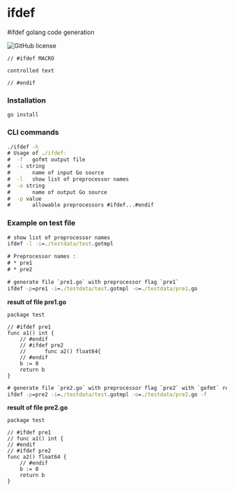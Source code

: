 # ifdef

#ifdef golang code generation

![GitHub license](https://img.shields.io/badge/license-MIT-blue.svg)

```
// #ifdef MACRO

controlled text

// #endif
```

### Installation

```
go install
```

### CLI commands

```cmd
./ifdef -h
# Usage of ./ifdef:
#  -f	gofmt output file
#  -i string
#    	name of input Go source
#  -l	show list of preprocessor names
#  -o string
#    	name of output Go source
#  -p value
#    	allowable preprocessors #ifdef...#endif
```

### Example on test file

```cmd
# show list of preprocessor names
ifdef -l -i=./testdata/test.gotmpl

# Preprocessor names :
# * pre1
# * pre2

# generate file `pre1.go` with preprocessor flag `pre1`
ifdef -p=pre1 -i=./testdata/test.gotmpl -o=./testdata/pre1.go
```

**result of file pre1.go**
```golang
package test

// #ifdef pre1
func a1() int {
	// #endif
	// #ifdef pre2
	// 		func a2() float64{
	// #endif
	b := 0
	return b
}
```

```cmd
# generate file `pre2.go` with preprocessor flag `pre2` with `gofmt` result Go source
ifdef -p=pre2 -i=./testdata/test.gotmpl -o=./testdata/pre2.go -f
```


**result of file pre2.go**
```golang
package test

// #ifdef pre1
// func a1() int {
// #endif
// #ifdef pre2
func a2() float64 {
	// #endif
	b := 0
	return b
}
```
